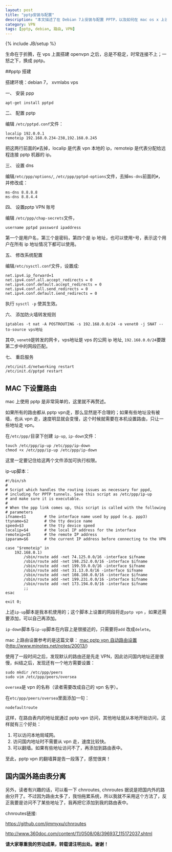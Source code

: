 ```yaml
---
layout: post
title: "pptp安装与配置"
description: "本文描述了在 Debian 7上安装与配置 PPTP，以及如何在 mac os x 上设置路由。"
category: VPN
tags: [pptp, debian, 路由, VPN]
---
```

{% include JB/setup %}

生命在于折腾，在 vps 上面搭建 openvpn 之后，总是不稳定，时常连接不上；一怒之下，换成 pptp。

##pptp 搭建

搭建环境：debian 7， xvmlabs vps

一、 安装 ppp

~~~
apt-get install pptpd
~~~

二、 配置 pptp

编辑 `/etc/pptpd.conf`文件：
 
~~~
localip 192.0.0.1
remoteip 192.168.0.234-238,192.168.0.245
~~~
 
把这两行前面的`#`去掉，localip 是代表 vpn 本地的 ip，remoteip 是代表分配给远程连接 pptp 机器的 ip。

三、 设置 dns

编辑`/etc/ppp/options/`, `/etc/ppp/pptpd-options`文件，去掉`ms-dns`前面的`#`，并修改成：

~~~
ms-dns 8.8.8.8
ms-dns 8.8.4.4
~~~

四、 设置pptp VPN 账号

编辑 `/etc/ppp/chap-secrets`文件，

~~~
username pptpd password ipaddress
~~~

第一个是用户名，第三个是密码，第四个是 ip 地址，也可以使用`*`号，表示这个用户在所有 ip 地址情况下都可以使用。

五、 修改系统配置
    
编辑`/etc/sysctl.conf`文件，设置成:
    
~~~
net.ipv4.ip_forward=1
net.ipv4.conf.all.accept_redirects = 0
net.ipv4.conf.default.accept_redirects = 0
net.ipv4.conf.all.send_redirects = 0
net.ipv4.conf.default.send_redirects = 0
~~~

执行 `sysctl -p` 使其生效。

六、 添加防火墙转发规则

~~~
iptables -t nat -A POSTROUTING -s 192.168.0.0/24 -o venet0 -j SNAT --to-source vps地址
~~~

其中, `venet0`是转发的网卡，vps地址是 vps 的公网 ip 地址, `192.168.0.0/24`要跟第二步中的网段匹配。

七、 重启服务

~~~
/etc/init.d/networking restart
/etc/init.d/pptpd restart
~~~

## MAC 下设置路由

mac 上使用 pptp 是非常简单的，这里就不再赘述。

如果所有的路由都从 pptp vpn走，那么显然是不合理的；如果有些地址没有被墙，也从 vpn 走，速度明显就会变慢，这个时候就需要在本机设置路由，只让一些地址走 vpn。

在`/etc/ppp/`目录下创建 `ip-up`, `ip-down`文件：

~~~
touch /etc/ppp/ip-up /etc/ppp/ip-down
chmod +x /etc/ppp/ip-up /etc/ppp/ip-down
~~~

这里一定要记住给这两个文件添加可执行权限。

ip-up脚本：

~~~
#!/bin/sh
#
# Script which handles the routing issues as necessary for pppd,
# including for PPTP tunnels. Save this script as /etc/ppp/ip-up
# and make sure it is executable.
#
# When the ppp link comes up, this script is called with the following
# parameters
ifname=$1        # the interface name used by pppd (e.g. ppp3)
ttyname=$2       # the tty device name
speed=$3         # the tty device speed
localip=$4       # the local IP address for the interface
remoteip=$5      # the remote IP address
ipparam=$6       # the current IP address before connecting to the VPN

case "$remoteip" in
    192.168.0.1)
        /sbin/route add -net 74.125.0.0/16 -interface $ifname
        /sbin/route add -net 198.252.0.0/16 -interface $ifname
        /sbin/route add -net 199.59.0.0/16 -interface $ifname
        /sbin/route add -net 31.13.0.0/16 -interface $ifname
        /sbin/route add -net 108.160.0.0/16 -interface $ifname
        /sbin/route add -net 199.231.0.0/16 -interface $ifname
        /sbin/route add -net 173.194.0.0/16 -interface $ifname
        ;;
esac

exit 0;
~~~

上述`ip-up`脚本是我本机使用的；这个脚本上设置的网段将走`pptp vpn` ，如果还需要添加，可以自己再添加。

`ip-down`脚本与`ip-up`脚本在内容上是很接近的，只需要将`add` 改成`delete`。

mac 上路由设置参考的是这篇文章：
[mac pptp vpn 自动路由设置](http://www.minotes.net/notes/20013/)(http://www.minotes.net/notes/20013/)


使用了一段时间之后，发现默认的路由还是先走 VPN，因此访问国内地址还是很慢，纠结之后，发现还有一个地方需要设置：

~~~
sudo mkdir /etc/ppp/peers
sudo vim /etc/ppp/peers/oversea
~~~
`oversea`是 vpn 的名称（读者需要改成自己的 vpn 名字）。

在`etc/ppp/peers/oversea`里面添加一句：

~~~
nodefaultroute
~~~

这样，在路由表内的地址就通过 pptp vpn 访问，其他地址就从本地开始访问，这样就有三个好处：

1. 可以访问本地局域网。
2. 访问国内地址时不需要从 vpn 走，速度比较快。
3. 可以翻墙。如果有些地址访问不了，再添加到路由表中。

至此，pptp vpn 的翻墙算是告一段落了，感觉很爽！


## 国内国外路由表分离

另外，读者有兴趣的话，可以看一下 chnroutes, chnroutes 据说是把国内外的路由分开了。不过因为路由太多了，我怕拖累系统，所以我就不采用这个方法了，反正我要是访问不了某些地址了，我再把它添加到我的路由表中。
 
chnroutes链接: 

https://github.com/jimmyxu/chnroutes 

http://www.360doc.com/content/11/0508/08/396937_115172037.shtml


**请大家尊重我的劳动成果，转载请注明出处。谢谢！**
